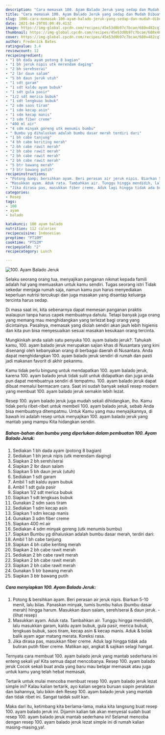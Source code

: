 ```yaml
---
description: "Cara memasak 100. Ayam Balado Jeruk yang sedap dan Mudah Dibuat"
title: "Cara memasak 100. Ayam Balado Jeruk yang sedap dan Mudah Dibuat"
slug: 1006-cara-memasak-100-ayam-balado-jeruk-yang-sedap-dan-mudah-dibuat
date: 2021-04-29T05:09:49.413Z
image: https://img-global.cpcdn.com/recipes/45e53d0b97c7bcae/680x482cq70/100-ayam-balado-jeruk-foto-resep-utama.jpg
thumbnail: https://img-global.cpcdn.com/recipes/45e53d0b97c7bcae/680x482cq70/100-ayam-balado-jeruk-foto-resep-utama.jpg
cover: https://img-global.cpcdn.com/recipes/45e53d0b97c7bcae/680x482cq70/100-ayam-balado-jeruk-foto-resep-utama.jpg
author: Frederick Bates
ratingvalue: 3.4
reviewcount: 12
recipeingredient:
- "1 bh dada ayam potong 8 bagian"
- "1 bh jeruk nipis utk merendam daging"
- "2 bh serehserai"
- "2 lbr daun salam"
- "5 bh daun jeruk utuh"
- "1 sdt garam"
- "1 sdt kaldu ayam bubuk"
- "1 sdt gula pasir"
- "1/2 sdt merica bubuk"
- "1 sdt lengkuas bubuk"
- "2 sdm saos tiram"
- "1 sdm kecap asin"
- "1 sdm kecap manis"
- "3 sdm fiber creme"
- "400 ml air"
- "4 sdm minyak goreng utk menumis bumbu"
- " Bumbu yg dihaluskan adalah bumbu dasar merah terdiri dari"
- "1 bh cabe tanjung"
- "4 bh cabe keriting merah"
- "2 bh cabe rawit merah"
- "2 bh cabe rawit merah"
- "2 bh cabe rawit merah"
- "2 bh cabe rawit merah"
- "5 btr bawang merah"
- "3 btr bawang putih"
recipeinstructions:
- "Potong &amp; bersihkan ayam. Beri perasan air jeruk nipis. Biarkan 5-10 menit, lalu bilas. Panaskan minyak, tumis bumbu halus (bumbu dasar merah) hingga harum. Masukkan daun salam, sereh/serai &amp; daun jeruk.           (lihat resep)"
- "Masukkan ayam. Aduk rata. Tambahkan air. Tunggu hingga mendidih, lalu masukkan garam, kaldu ayam bubuk, gula pasir, merica bubuk, lengkuas bubuk, saos tiram, kecap asin &amp; kecap manis. Aduk &amp; bolak balik ayam agar matang merata. Koreksi rasa."
- "Jika dirasa pas, masukkan fiber creme. Aduk lagi hingga tidak ada butiran putih fiber creme. Matikan api, angkat &amp; sajikan selagi hangat."
categories:
- Resep
tags:
- 100
- ayam
- balado

katakunci: 100 ayam balado 
nutrition: 112 calories
recipecuisine: Indonesian
preptime: "PT10M"
cooktime: "PT52M"
recipeyield: "2"
recipecategory: Lunch

---
```



![100. Ayam Balado Jeruk](https://img-global.cpcdn.com/recipes/45e53d0b97c7bcae/680x482cq70/100-ayam-balado-jeruk-foto-resep-utama.jpg)

Selaku seorang orang tua, menyajikan panganan nikmat kepada famili adalah hal yang memuaskan untuk kamu sendiri. Tugas seorang istri Tidak sekedar menjaga rumah saja, namun kamu pun harus menyediakan keperluan nutrisi tercukupi dan juga masakan yang disantap keluarga tercinta harus sedap.

Di masa  saat ini, kita sebenarnya dapat memesan panganan praktis walaupun tanpa harus capek membuatnya dahulu. Tetapi banyak juga orang yang memang mau menghidangkan yang terlezat bagi orang yang dicintainya. Pasalnya, memasak yang diolah sendiri akan jauh lebih higienis dan kita pun bisa menyesuaikan sesuai masakan kesukaan orang tercinta. 



Mungkinkah anda salah satu penyuka 100. ayam balado jeruk?. Tahukah kamu, 100. ayam balado jeruk merupakan sajian khas di Nusantara yang kini disenangi oleh kebanyakan orang di berbagai daerah di Nusantara. Anda dapat menghidangkan 100. ayam balado jeruk sendiri di rumah dan pasti jadi makanan favorit di akhir pekanmu.

Kamu tidak perlu bingung untuk mendapatkan 100. ayam balado jeruk, karena 100. ayam balado jeruk tidak sulit untuk didapatkan dan juga anda pun dapat membuatnya sendiri di tempatmu. 100. ayam balado jeruk dapat dibuat memalui bermacam cara. Saat ini sudah banyak sekali resep modern yang membuat 100. ayam balado jeruk semakin lebih lezat.

Resep 100. ayam balado jeruk juga mudah sekali dihidangkan, lho. Kamu tidak perlu ribet-ribet untuk membeli 100. ayam balado jeruk, sebab Anda bisa membuatnya ditempatmu. Untuk Kamu yang mau menyajikannya, di bawah ini adalah resep untuk menyajikan 100. ayam balado jeruk yang mantab yang mampu Kita hidangkan sendiri.

<!--inarticleads1-->

##### Bahan-bahan dan bumbu yang diperlukan dalam pembuatan 100. Ayam Balado Jeruk:

1. Sediakan 1 bh dada ayam (potong 8 bagian)
1. Sediakan 1 bh jeruk nipis (utk merendam daging)
1. Siapkan 2 bh sereh/serai
1. Siapkan 2 lbr daun salam
1. Siapkan 5 bh daun jeruk (utuh)
1. Sediakan 1 sdt garam
1. Ambil 1 sdt kaldu ayam bubuk
1. Ambil 1 sdt gula pasir
1. Siapkan 1/2 sdt merica bubuk
1. Siapkan 1 sdt lengkuas bubuk
1. Gunakan 2 sdm saos tiram
1. Sediakan 1 sdm kecap asin
1. Siapkan 1 sdm kecap manis
1. Gunakan 3 sdm fiber creme
1. Siapkan 400 ml air
1. Sediakan 4 sdm minyak goreng (utk menumis bumbu)
1. Siapkan  Bumbu yg dihaluskan adalah bumbu dasar merah, terdiri dari:
1. Ambil 1 bh cabe tanjung
1. Siapkan 4 bh cabe keriting merah
1. Siapkan 2 bh cabe rawit merah
1. Sediakan 2 bh cabe rawit merah
1. Siapkan 2 bh cabe rawit merah
1. Siapkan 2 bh cabe rawit merah
1. Gunakan 5 btr bawang merah
1. Siapkan 3 btr bawang putih




<!--inarticleads2-->

##### Cara menyiapkan 100. Ayam Balado Jeruk:

1. Potong &amp; bersihkan ayam. Beri perasan air jeruk nipis. Biarkan 5-10 menit, lalu bilas. Panaskan minyak, tumis bumbu halus (bumbu dasar merah) hingga harum. Masukkan daun salam, sereh/serai &amp; daun jeruk. -           (lihat resep)
1. Masukkan ayam. Aduk rata. Tambahkan air. Tunggu hingga mendidih, lalu masukkan garam, kaldu ayam bubuk, gula pasir, merica bubuk, lengkuas bubuk, saos tiram, kecap asin &amp; kecap manis. Aduk &amp; bolak balik ayam agar matang merata. Koreksi rasa.
1. Jika dirasa pas, masukkan fiber creme. Aduk lagi hingga tidak ada butiran putih fiber creme. Matikan api, angkat &amp; sajikan selagi hangat.




Ternyata cara membuat 100. ayam balado jeruk yang mantab sederhana ini enteng sekali ya! Kita semua dapat mencobanya. Resep 100. ayam balado jeruk Cocok sekali buat anda yang baru mau belajar memasak atau juga untuk kamu yang telah hebat memasak.

Tertarik untuk mulai mencoba membuat resep 100. ayam balado jeruk lezat simple ini? Kalau kalian tertarik, ayo kalian segera buruan siapin peralatan dan bahannya, lalu bikin deh Resep 100. ayam balado jeruk yang mantab dan tidak ribet ini. Sangat taidak sulit kan. 

Maka dari itu, ketimbang kita berlama-lama, maka kita langsung buat resep 100. ayam balado jeruk ini. Dijamin kalian tak akan menyesal sudah buat resep 100. ayam balado jeruk mantab sederhana ini! Selamat mencoba dengan resep 100. ayam balado jeruk lezat simple ini di rumah kalian masing-masing,ya!.

